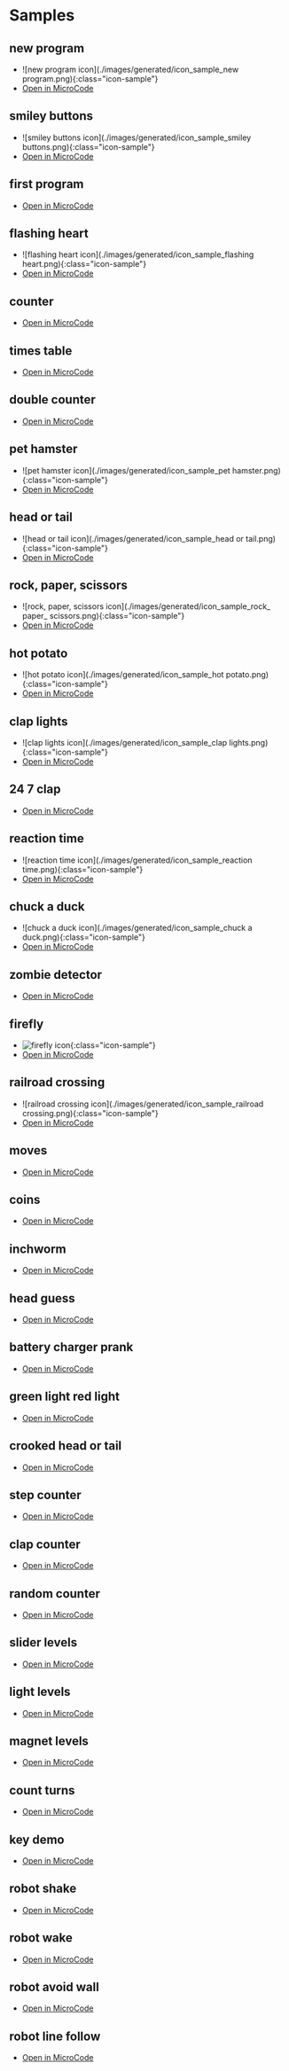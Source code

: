 # Samples

## new program

-   ![new program icon](./images/generated/icon_sample_new program.png){:class="icon-sample"}
-   [Open in MicroCode](/microcode/#H4sIAJarLWUAA/NKywwOSHd1cgwEYkdbWwAQ71lwEAAAAA==)



## smiley buttons

-   ![smiley buttons icon](./images/generated/icon_sample_smiley buttons.png){:class="icon-sample"}
-   [Open in MicroCode](/microcode/#H4sIAJarLWUAA/NKywwOSC/x8vF2Mk/XTnfMdypxdSp39AkOzs12NsgvzvcodnErd09PLQ8odwws8fZOTHZyDHQFYkdbAJiXpWQ8AAAA)



## first program


-   [Open in MicroCode](/microcode/#H4sIAJarLWUAA/NKywwOSC/x8vF2ckxPTXd0NsguyC93dXIMBGJHW1sA1hV+qyAAAAA=)



## flashing heart

-   ![flashing heart icon](./images/generated/icon_sample_flashing heart.png){:class="icon-sample"}
-   [Open in MicroCode](/microcode/#H4sIAJarLWUAA/NKywwOSDcpzvcucA8KdE4PdMl2dnQ0Kcgvd3VyDARiR1tbAKuT4uEkAAAA)



## counter


-   [Open in MicroCode](/microcode/#H4sIAJarLWUAA/NKywwOSC/x8vU2SnKt8i9xrczNcQx0dQJiRwAo4T5FHAAAAA==)



## times table


-   [Open in MicroCode](/microcode/#H4sIAJarLWUAA/NKywwOSDdM9E1yT82rCCwvSi/x8vU2KnWt8i9xrczNcQx0dQJiRwAc3apXKAAAAA==)



## double counter


-   [Open in MicroCode](/microcode/#H4sIAJarLWUAA/NKywwOSM8vKHDMryoKLPHy9TZKcq3yL3E2yM/PKXf19k4M9fY1M/EJznIvza0IrCpKL/Hy9op0cgx0dXJ0tLUFAMNwwdxAAAAA)



## pet hamster

-   ![pet hamster icon](./images/generated/icon_sample_pet hamster.png){:class="icon-sample"}
-   [Open in MicroCode](/microcode/#H4sIAJarLWUAA/NKywwOSM8vznd3dHEqd/QJCa5MD/T0yHf0dkp3LE92LC4wAIrlZrmEAdW4Ojq5lbunRzr6ejj6eKcAxQoKyl2dHAOB2NHWFgC6EFBsTAAAAA==)



## head or tail

-   ![head or tail icon](./images/generated/icon_sample_head or tail.png){:class="icon-sample"}
-   [Open in MicroCode](/microcode/#H4sIAJarLWUAA/NKywwOSDcoL44q9/M29zPxDQmvSnV0dXQ1MCnO97HUNi13DAmprEwPsEgycQx0dQJjR1tbAAk3aEg4AAAA)



## rock, paper, scissors

-   ![rock, paper, scissors icon](./images/generated/icon_sample_rock_ paper_ scissors.png){:class="icon-sample"}
-   [Open in MicroCode](/microcode/#H4sIAJarLWUAA/NKywwOSDdM9PVxT3EJyy8odPLz9/F2BIN8X0dTp3LHkJDKynSwgLejfkVZupOroWNxPljAOT3ZFMgLdHUCY0dbWwCWc5fKUAAAAA==)



## hot potato

-   ![hot potato icon](./images/generated/icon_sample_hot potato.png){:class="icon-sample"}
-   [Open in MicroCode](/microcode/#H4sIAJarLWUAA/NKywwOSDcNDwsLzc8pNynOd3QMdHR0TncEA1dvH29n/bTSZEfnzNw8x0BXJ6CsLQBMXzeLNAAAAA==)



## clap lights

-   ![clap lights icon](./images/generated/icon_sample_clap lights.png){:class="icon-sample"}
-   [Open in MicroCode](/microcode/#H4sIAJarLWUAA/NKywwOSM8vzg/Q19cvd/X2TgwNDqvMjHAMBIo5ggFQrBwkFu4Y6OrkGOhoCwCBSrYdNAAAAA==)



## 24 7 clap


-   [Open in MicroCode](/microcode/#H4sIAJarLWUAAxXLWwqDMBBG4U21pS99mKYWK1IdghE3YBiJ/OMFI1m9+ng4fEUvtvZQZcQxYkE26czGD5+8pvJnXTLrGO+t+zLC/rdNKGwj0hFDEZFmPp9Ie7Vevnw+bmT8lpCfvnKhQ/DZm5heB1rtfyFsAAAA)



## reaction time

-   ![reaction time icon](./images/generated/icon_sample_reaction time.png){:class="icon-sample"}
-   [Open in MicroCode](/microcode/#H4sIAJarLWUAA0XNsQ4CIRAE0E/CQhObK+ZwC1gKCEFDaXMrEbPFmVz8e/Eap5uXScYvLUfRVQEHWMEMgPeCVU63656ifXt79s+QW6tIYx+NMRsx30vIuVV7UH0l4sAzRSKoexxF7OfSq3b5OWgpabg7u7+Pt2n6Ag85NmCEAAAA)



## chuck a duck

-   ![chuck a duck icon](./images/generated/icon_sample_chuck a duck.png){:class="icon-sample"}
-   [Open in MicroCode](/microcode/#H4sIAJarLWUAA/NKywwOSDdM9PF2dHR1dHR0Ccsvya1w8/fxdslNdUx2dA01KSgIdHVyBGFHW1sAM4crzDAAAAA=)



## zombie detector


-   [Open in MicroCode](/microcode/#H4sIAJarLWUAAx3JQQqAIBRF0SXVIKLp036DFEyLqBaQCMoPJNp+1h3eM55hnnyTGbCA9BY0QMFBQJT35ZYQNlnXnEBGK0lEABNfxc0qU+rjztH/Vpm7mO5a8cDoIwtYwguSR2VFZAAAAA==)



## firefly

-   ![firefly icon](./images/generated/icon_sample_firefly.png){:class="icon-sample"}
-   [Open in MicroCode](/microcode/#H4sIAJarLWUAA/NKywwOSM8vznd0DHR0dAzy9TZKcsnxLS+KKg4JdfPMzyk3DQ1zCwTSrt4+gfnlueVAtQH6ZfpAvndiqH9oZWa4Y6CrE1C3LQB1rjwqTAAAAA==)



## railroad crossing

-   ![railroad crossing icon](./images/generated/icon_sample_railroad crossing.png){:class="icon-sample"}
-   [Open in MicroCode](/microcode/#H4sIAJarLWUAA/NKywwOSC/x8osq9gkO1jYqNff0Cc4KT3M2yC8r9SmtdDYwKCvz8XRyDHQFYkdbAHgy7WkwAAAA)



## moves


-   [Open in MicroCode](/microcode/#H4sIAJarLWUAA/NKywwOSDdM9vF2zCuICHR0CSsuznfOzbF0dPSLCK5M94wMKXd0NEwFyedFgeTzgfIWFkB5J8dAVyB2tAUAyWkUeEQAAAA=)



## coins


-   [Open in MicroCode](/microcode/#H4sIAJarLWUAA/NKywwOSC/x8vUq9gnOci7JrfAL9PF2TE0uTXdyNXQtzne2sEhxdAwJzaxML0tJSnQMdHUCY0dbWwBqQEfyPAAAAA==)



## inchworm


-   [Open in MicroCode](/microcode/#H4sIAJarLWUAA/NKywwOSM83zC03DQmtzIxwDMw3zIOwwx0DXZ0cAx1tAXSWV7AkAAAA)



## head guess


-   [Open in MicroCode](/microcode/#H4sIAJarLWUAAxXM0QrCIBQA0F/aYI1e75wEc7ZdEjPfipUIktKNOf++9nzgDC9/mV1MCWMmWwlp6Wx6tr2xfsjxtPSatk+iSQd71d4bXjUUJ3voMihVihsblUHAulqEOBwRHSu8BorsGRZgbmxNtft3RiDHhWwbIe7y/91icLwD5PADIeC5koQAAAA=)



## battery charger prank


-   [Open in MicroCode](/microcode/#H4sIAJarLWUAA/NKywwOSM8vznc1KTANdE4PyczNcfTx9AvPzIxwDEQWz8tz9Hby909Ndsz3NTE1LXeudMmJzM9Jd3VyDHR1BAAZa74ISAAAAA==)



## green light red light


-   [Open in MicroCode](/microcode/#H4sIAJarLWUAAxWM2w6CIBiAHynb9AF+CddAjprlpWMLqYxNWIyePrr+DuTuBmkjp8ToMbsZuWybib2Bnp44GfBS3daEMnLbC5RPW6rjriJhJPTDAxlc1cGLaSQJ2aZl59JVXW0grFz2tNVYX1pQx4Uuhl/L+/PdLVB0EPbvdIKSuXAMP5a2TTmIAAAA)



## crooked head or tail


-   [Open in MicroCode](/microcode/#H4sIAJarLWUAA/NKywwOSDcoL44y8PNOTA8JyaxMLzM2z3N08gvw8XbUryhLd3I1dCzOd9F313Z0dXIMBGFHWwCZlW4AOAAAAA==)



## step counter


-   [Open in MicroCode](/microcode/#H4sIAJarLWUAA/NKywwOSDdM9PU2SnKt8i9xrczNcQx0dQJiRwBim90NHAAAAA==)



## clap counter


-   [Open in MicroCode](/microcode/#H4sIAJarLWUAA/NKywwOyPCK8PU2SnKt8i9xDHR1AmJHAO6A3EEYAAAA)



## random counter


-   [Open in MicroCode](/microcode/#H4sIAJarLWUAA/NKywwOSC/x8vUqrcgrB9JBvlVFgSXevolmSW5uFsX5rs5OZo6OTo6BrkDsaAsAZLWgejAAAAA=)



## slider levels


-   [Open in MicroCode](/microcode/#H4sIAJarLWUAA/NKywwOyEjx9zUtjgip8k92M3SsygtKCfI1NYkIzfJPcwx0dQJiRwDRxewIKAAAAA==)



## light levels


-   [Open in MicroCode](/microcode/#H4sIAJarLWUAA/NKywwOSLf09zUtDgip8k92MXSsygu0DPI1NQkIzfJPcwx0dQJiRwClU1HSKAAAAA==)



## magnet levels


-   [Open in MicroCode](/microcode/#H4sIAJarLWUAA/NKywwOyIjy9zUtDg+p8k92y3GsyguKCvI1NQkPzfJPcwx0dQJiRwDn/nTMKAAAAA==)



## count turns


-   [Open in MicroCode](/microcode/#H4sIAJarLWUAA/NKywwOyMjI9PU2SnJ3960oKigO8TUzCPU1M3FyDHQFYkdbAKde5cMkAAAA)



## key demo


-   [Open in MicroCode](/microcode/#H4sIAJarLWUAA/NKywwOSM8vznd0DHR0dPQJrqxMD/T0AHJLfH28nRwdg5KdHANdQdgRAO3GOg8sAAAA)



## robot shake


-   [Open in MicroCode](/microcode/#H4sIAJarLWUAA/NKywwOSM8vzQs0TPbzMfELrwpxdgkzMCj39fSLyApxKk93dXIMBGJHW1sAL0cDWSwAAAA=)



## robot wake


-   [Open in MicroCode](/microcode/#H4sIAJarLWUAA/NKywwOSM8vzQvyNCj3dXEsT3d1cgwEYkdbWwANMyPqHAAAAA==)



## robot avoid wall


-   [Open in MicroCode](/microcode/#H4sIAJarLWUAA/NKywwOSM8vzQvMNyjLyAnw83XWdgx0dQJiRwDDSNcqHAAAAA==)



## robot line follow


-   [Open in MicroCode](/microcode/#H4sIAJarLWUAA/NKywwOSM8vzQsqyPfzMUmMygpxdM9NNigPKijw8w11cgx0BWJHWwDRJhkiKAAAAA==)


